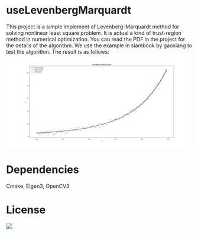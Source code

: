 # useLevenbergMarquardt
This project is a simple implement of Levenberg-Marquardt method for solving nonlinear least square problem. It is actual a kind 
of trust-region method in numerical optimization. You can read the PDF in the project for the details of the algorithm. We use the
example in slambook by gaoxiang to test the algorithm. The result is as follows:<br>
![](https://github.com/spc2/useLevenbergMarquardt/blob/master/result.png)

# Dependencies
Cmake, Eigen3, OpenCV3 

# License
![](https://img.shields.io/badge/license-BSD-bule)
